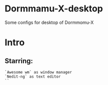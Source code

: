 # Dormmamu-X-desktop
Some configs for desktop of Dormmomu-X

# Intro

## Starring:
	`Awesome wm` as window manager
	`Nedit-ng` as text editor
	``
